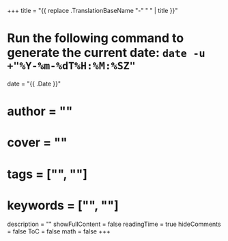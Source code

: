 +++
title = "{{ replace .TranslationBaseName "-" " " | title }}"
# Run the following command to generate the current date: `date -u +"%Y-%m-%dT%H:%M:%SZ"`
date = "{{ .Date }}"
# author = ""
# cover = ""
# tags = ["", ""]
# keywords = ["", ""]
description = ""
showFullContent = false
readingTime = true
hideComments = false
ToC = false
math = false
+++
